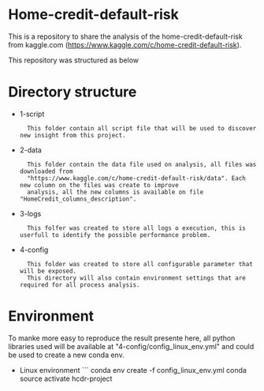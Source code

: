 
# Home-credit-default-risk

This is a repository to share the analysis of the home-credit-default-risk from kaggle.com (https://www.kaggle.com/c/home-credit-default-risk).

This repository was structured as below

# Directory structure

- 1-script

        This folder contain all script file that will be used to discover new insight from this project.
    
- 2-data
    
        This folder contain the data file used on analysis, all files was downloaded from 
        "https://www.kaggle.com/c/home-credit-default-risk/data". Each new column on the files was create to improve 
        analysis, all the new columns is available on file "HomeCredit_columns_description".

- 3-logs
    
        This folfer was created to store all logs o execution, this is userfull to identify the possible performance problem.

- 4-config

        This folder was created to store all configurable parameter that will be exposed.
        This directory will also contain environment settings that are required for all process analysis.
    

# Environment

To manke more easy to reproduce the result presente here, all python libraries used will be available at "4-config/config_linux_env.yml" and could be used to create a new conda env.

- Linux environment
        ```
        conda env create -f config_linux_env.yml
        conda source activate hcdr-project
